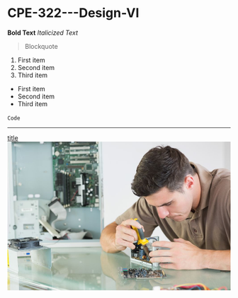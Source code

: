 # CPE-322---Design-VI
**Bold Text**
*Italicized Text*
> Blockquote
1. First item
2. Second item
3. Third item
- First item
- Second item
- Third item

`Code`

---
[title](https://www.example.com)
![Computer Engineering](githubimage.jpg)
